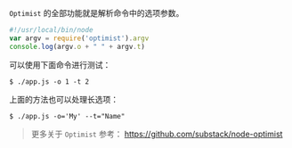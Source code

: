`Optimist` 的全部功能就是解析命令中的选项参数。

```js
#!/usr/local/bin/node
var argv = require('optimist').argv
console.log(argv.o + " " + argv.t)
```

可以使用下面命令进行测试：

```console
$ ./app.js -o 1 -t 2
```

上面的方法也可以处理长选项：

```console
$ ./app.js -o='My' --t="Name"
```

> 更多关于 `Optimist` 参考： <https://github.com/substack/node-optimist>

